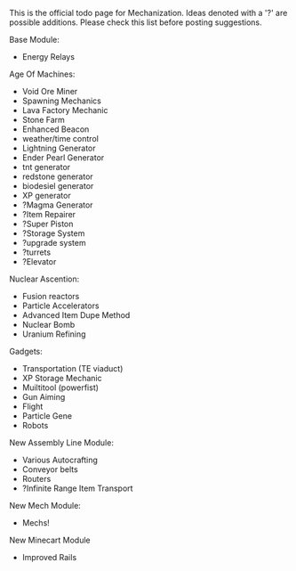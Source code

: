 This is the official todo page for Mechanization. Ideas denoted with a '?' are possible additions. Please check this list before posting suggestions.

Base Module:
* Energy Relays

Age Of Machines:
* Void Ore Miner
* Spawning Mechanics
* Lava Factory Mechanic
* Stone Farm
* Enhanced Beacon
* weather/time control
* Lightning Generator
* Ender Pearl Generator
* tnt generator
* redstone generator
* biodesiel generator
* XP generator
* ?Magma Generator
* ?Item Repairer
* ?Super Piston
* ?Storage System
* ?upgrade system
* ?turrets
* ?Elevator

Nuclear Ascention:
* Fusion reactors
* Particle Accelerators
* Advanced Item Dupe Method
* Nuclear Bomb
* Uranium Refining

Gadgets:
* Transportation (TE viaduct)
* XP Storage Mechanic
* Muiltitool (powerfist)
* Gun Aiming
* Flight
* Particle Gene
* Robots

New Assembly Line Module: 
* Various Autocrafting
* Conveyor belts
* Routers
* ?Infinite Range Item Transport

New Mech Module:
* Mechs!

New Minecart Module
* Improved Rails